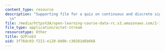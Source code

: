 ```yaml
---
content_type: resource
description: "Supporting file for a quiz on continuous and discrete signal processing.\r\
  \n"
file: /media/https%3A/open-learning-course-data-rc.s3.amazonaws.com/2-161-signal-processing-continuous-and-discrete-fall-2008/3f76dc03f221e1208d0bc30281d6b668_Q2Prob3.mat
file_type: application/octet-stream
resourcetype: Other
title: Q2Prob3
uid: 3f76dc03-f221-e120-8d0b-c30281d6b668
---
```

